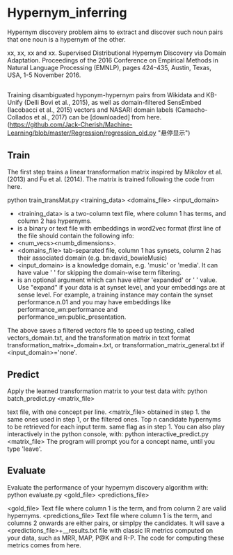 # Hypernym_inferring

Hypernym discovery problem aims to extract and discover such noun pairs that one noun is a hypernym of the other.

xx, xx, xx and xx. Supervised Distributional Hypernym Discovery via Domain Adaptation. Proceedings of the 2016 Conference on Empirical Methods in Natural Language Processing (EMNLP), pages 424–435, Austin, Texas, USA, 1-5 November 2016.


##
Training disambiguated hyponym-hypernym pairs from Wikidata and KB-Unify (Delli Bovi et al., 2015), as well as domain-filtered SensEmbed (Iacobacci et al., 2015) vectors and NASARI domain labels (Camacho-Collados et al., 2017) can be [downloaded] from here.(https://github.com/Jack-Cherish/Machine-Learning/blob/master/Regression/regression_old.py "悬停显示")


## Train
The first step trains a linear transformation matrix inspired by Mikolov et al. (2013) and Fu et al. (2014). The matrix is trained following the code from here.

python train_transMat.py <training_data> <embeddings> <domains_file> <input_domain> <expand>
* <training_data> is a two-column text file, where column 1 has terms, and column 2 has hypernyms.
* <embeddings> is a binary or text file with embeddings in word2vec format (first line of the file should contain the following info: 
* <num_vecs><space><numb_dimensions>.
* <domains_file> tab-separated file, column 1 has synsets, column 2 has their associated domain (e.g. bn:david_bowie<tab>Music)
* <input_domain> is a knowledge domain, e.g. 'music' or 'media'. It can have value ' ' for skipping the domain-wise term filtering.
* <expand> is an optional argument which can have either 'expanded' or ' ' value. Use "expand" if your data is at synset level, and your embeddings are at sense level. For example, a training instance may contain the synset performance.n.01 and you may have embeddings like performance_wn:performance and performance_wn:public_presentation.

The above saves a filtered vectors file to speed up testing, called vectors_domain.txt, and the transformation matrix in text format transformation_matrix+_domain+.txt, or transformation_matrix_general.txt if <input_domain>='none'.

## Predict
Apply the learned transformation matrix to your test data with:
python batch_predict.py <data> <matrix_file> <embeddings> <topn> <expanded>

<data> text file, with one concept per line.
<matrix_file> obtained in step 1.
<embeddings> the same ones used in step 1, or the filtered ones.
<topn> Top n candidate hypernyms to be retrieved for each input term.
<expanded> same flag as in step 1.
You can also play interactively in the python console, with:
python interactive_predict.py <matrix_file> <embeddings> <topn> <expanded>
The program will prompt you for a concept name, until you type 'leave'.

## Evaluate
Evaluate the performance of your hypernym discovery algorithm with:
python evaluate.py <gold_file> <predictions_file> 

<gold_file> Text file where column 1 is the term, and from column 2 are valid hypernyms.
<predictions_file> Text file where column 1 is the term, and columns 2 onwards are either <candidate><space><score> pairs, or simplpy the candidates.
It will save a <predictions_file>+__results.txt file with classic IR metrics computed on your data, such as MRR, MAP, P@K and R-P. The code for computing these metrics comes from here.




